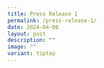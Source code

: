 ```yaml
---
title: Press Release 1
permalink: /press-release-1/
date: 2024-04-08
layout: post
description: ""
image: ""
variant: tiptap
---
```

